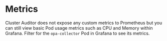 # Metrics

Cluster Auditor does not expose any custom metrics to Prometheus but you can still view basic Pod usage metrics such as CPU and Memory within Grafana. Filter for the `opa-collector` Pod in Grafana to see its metrics.
